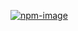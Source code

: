 [![npm-image](https://img.shields.io/npm/v/design-note-ui.svg)](https://www.npmjs.com/package/design-note-ui)
